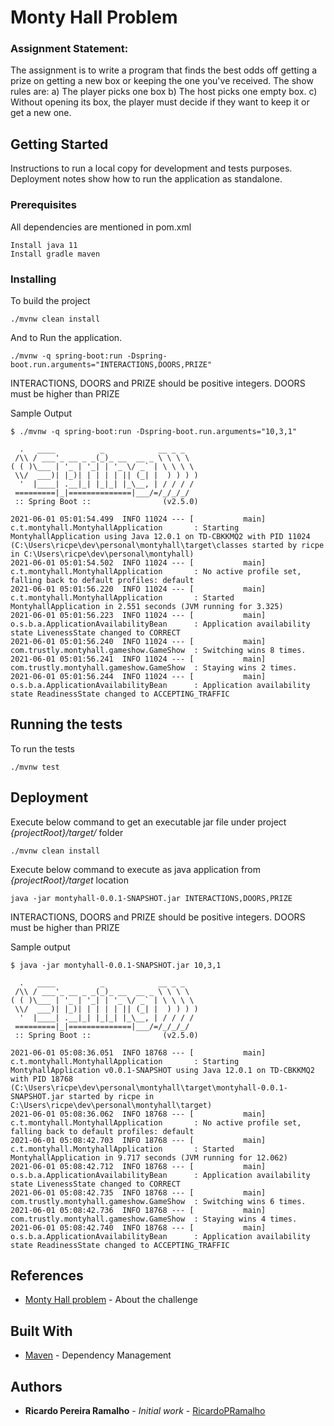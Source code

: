# Monty Hall Problem

### Assignment Statement:

The assignment is to write a program that finds the best odds off getting a prize on getting a new box or keeping the one you've received.
The show rules are:
a) The player picks one box
b) The host picks one empty box.
c) Without opening its box, the player must decide if they want to keep it or get a new one.

## Getting Started

Instructions to run a local copy for development and tests purposes. 
Deployment notes show how to run the application as standalone.

### Prerequisites

All dependencies are mentioned in pom.xml

```
Install java 11
Install gradle maven
```

### Installing

To build the project

```
./mvnw clean install
```

And to Run the application.

```
./mvnw -q spring-boot:run -Dspring-boot.run.arguments="INTERACTIONS,DOORS,PRIZE"
```
INTERACTIONS, DOORS and PRIZE should be positive integers. DOORS must be higher than PRIZE

Sample Output
```
$ ./mvnw -q spring-boot:run -Dspring-boot.run.arguments="10,3,1"

  .   ____          _            __ _ _
 /\\ / ___'_ __ _ _(_)_ __  __ _ \ \ \ \
( ( )\___ | '_ | '_| | '_ \/ _` | \ \ \ \
 \\/  ___)| |_)| | | | | || (_| |  ) ) ) )
  '  |____| .__|_| |_|_| |_\__, | / / / /
 =========|_|==============|___/=/_/_/_/
 :: Spring Boot ::                (v2.5.0)

2021-06-01 05:01:54.499  INFO 11024 --- [           main] c.t.montyhall.MontyhallApplication       : Starting MontyhallApplication using Java 12.0.1 on TD-CBKKMQ2 with PID 11024 (C:\Users\ricpe\dev\personal\montyhall\target\classes started by ricpe in C:\Users\ricpe\dev\personal\montyhall)
2021-06-01 05:01:54.502  INFO 11024 --- [           main] c.t.montyhall.MontyhallApplication       : No active profile set, falling back to default profiles: default
2021-06-01 05:01:56.220  INFO 11024 --- [           main] c.t.montyhall.MontyhallApplication       : Started MontyhallApplication in 2.551 seconds (JVM running for 3.325)
2021-06-01 05:01:56.223  INFO 11024 --- [           main] o.s.b.a.ApplicationAvailabilityBean      : Application availability state LivenessState changed to CORRECT
2021-06-01 05:01:56.240  INFO 11024 --- [           main] com.trustly.montyhall.gameshow.GameShow  : Switching wins 8 times.
2021-06-01 05:01:56.241  INFO 11024 --- [           main] com.trustly.montyhall.gameshow.GameShow  : Staying wins 2 times.
2021-06-01 05:01:56.244  INFO 11024 --- [           main] o.s.b.a.ApplicationAvailabilityBean      : Application availability state ReadinessState changed to ACCEPTING_TRAFFIC
```
## Running the tests

To run the tests

```
./mvnw test
```

## Deployment

Execute below command to get an executable jar file under project *{projectRoot}/target/* folder

```
./mvnw clean install
```

Execute below command to execute as java application from *{projectRoot}/target* location 

```
java -jar montyhall-0.0.1-SNAPSHOT.jar INTERACTIONS,DOORS,PRIZE
```
INTERACTIONS, DOORS and PRIZE should be positive integers. DOORS must be higher than PRIZE

Sample output

```
$ java -jar montyhall-0.0.1-SNAPSHOT.jar 10,3,1

  .   ____          _            __ _ _
 /\\ / ___'_ __ _ _(_)_ __  __ _ \ \ \ \
( ( )\___ | '_ | '_| | '_ \/ _` | \ \ \ \
 \\/  ___)| |_)| | | | | || (_| |  ) ) ) )
  '  |____| .__|_| |_|_| |_\__, | / / / /
 =========|_|==============|___/=/_/_/_/
 :: Spring Boot ::                (v2.5.0)

2021-06-01 05:08:36.051  INFO 18768 --- [           main] c.t.montyhall.MontyhallApplication       : Starting MontyhallApplication v0.0.1-SNAPSHOT using Java 12.0.1 on TD-CBKKMQ2 with PID 18768 (C:\Users\ricpe\dev\personal\montyhall\target\montyhall-0.0.1-SNAPSHOT.jar started by ricpe in C:\Users\ricpe\dev\personal\montyhall\target)
2021-06-01 05:08:36.062  INFO 18768 --- [           main] c.t.montyhall.MontyhallApplication       : No active profile set, falling back to default profiles: default
2021-06-01 05:08:42.703  INFO 18768 --- [           main] c.t.montyhall.MontyhallApplication       : Started MontyhallApplication in 9.717 seconds (JVM running for 12.062)
2021-06-01 05:08:42.712  INFO 18768 --- [           main] o.s.b.a.ApplicationAvailabilityBean      : Application availability state LivenessState changed to CORRECT
2021-06-01 05:08:42.735  INFO 18768 --- [           main] com.trustly.montyhall.gameshow.GameShow  : Switching wins 6 times.
2021-06-01 05:08:42.736  INFO 18768 --- [           main] com.trustly.montyhall.gameshow.GameShow  : Staying wins 4 times.
2021-06-01 05:08:42.740  INFO 18768 --- [           main] o.s.b.a.ApplicationAvailabilityBean      : Application availability state ReadinessState changed to ACCEPTING_TRAFFIC
```
## References

* [Monty Hall problem](https://en.wikipedia.org/wiki/Monty_Hall_problem) - About the challenge

## Built With

* [Maven](https://maven.apache.org/) - Dependency Management

## Authors

* **Ricardo Pereira Ramalho** - *Initial work* - [RicardoPRamalho](https://github.com/RicardoPRamalho)
